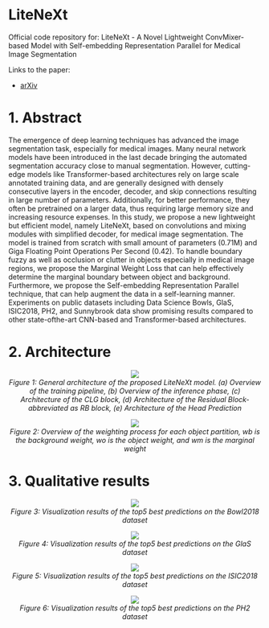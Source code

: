# LiteNeXt
Official code repository for: LiteNeXt - A Novel Lightweight ConvMixer-based Model with Self-embedding
Representation Parallel for Medical Image Segmentation

Links to the paper:
+ [arXiv](https://arxiv.org/pdf/2405.15779)

# 1. Abstract
The emergence of deep learning techniques has advanced the image segmentation task, especially
for medical images. Many neural network models have been introduced in the last decade bringing the
automated segmentation accuracy close to manual segmentation. However, cutting-edge models like
Transformer-based architectures rely on large scale annotated training data, and are generally designed
with densely consecutive layers in the encoder, decoder, and skip connections resulting in large number
of parameters. Additionally, for better performance, they often be pretrained on a larger data, thus
requiring large memory size and increasing resource expenses. In this study, we propose a new
lightweight but efficient model, namely LiteNeXt, based on convolutions and mixing modules with
simplified decoder, for medical image segmentation. The model is trained from scratch with small
amount of parameters (0.71M) and Giga Floating Point Operations Per Second (0.42). To handle
boundary fuzzy as well as occlusion or clutter in objects especially in medical image regions, we propose
the Marginal Weight Loss that can help effectively determine the marginal boundary between object and
background. Furthermore, we propose the Self-embedding Representation Parallel technique, that can
help augment the data in a self-learning manner. Experiments on public datasets including Data Science
Bowls, GlaS, ISIC2018, PH2, and Sunnybrook data show promising results compared to other state-ofthe-art CNN-based and Transformer-based architectures.

# 2. Architecture


<p align="center">
	<img , src="https://github.com/user-attachments/assets/9678daeb-72be-48e9-bcd7-485ca3ab793a"> <br />
	<em>
		Figure 1: General architecture of the proposed LiteNeXt model. (a) Overview of the training pipeline,
(b) Overview of the inference phase, (c) Architecture of the CLG block, (d) Architecture of the Residual
Block-abbreviated as RB block, (e) Architecture of the Head Prediction
	</em>
</p>

<p align="center">
	<img , src="https://github.com/user-attachments/assets/b7b8d727-4483-4666-a55e-8a53aff3e457"> <br />
	<em>
		Figure 2: Overview of the weighting process for each object partition, wb is the background weight, wo
is the object weight, and wm is the marginal weight
	</em>
</p>


# 3. Qualitative results 
<p align="center">
	<img , src="https://github.com/user-attachments/assets/8b384b91-f366-4699-9365-caa84aef81ad"> <br />
	<em>
		Figure 3: Visualization results of the top5 best predictions on the Bowl2018 dataset
	</em>
</p>

<p align="center">
	<img , src="https://github.com/user-attachments/assets/aaaae6f5-2abb-4b61-b761-018c394d8651"> <br />
	<em>
		Figure 4: Visualization results of the top5 best predictions on the GlaS dataset
	</em>
</p>
<p align="center">
	<img , src="https://github.com/user-attachments/assets/f709b01d-8854-4e38-b9d2-0993c743ab79"> <br />
	<em>
		Figure 5: Visualization results of the top5 best predictions on the ISIC2018 dataset
	</em>
</p>
<p align="center">
	<img , src="https://github.com/user-attachments/assets/1e36a5fb-7aa3-4dcf-855c-e17cc854119a"> <br />
	<em>
		Figure 6: Visualization results of the top5 best predictions on the PH2 dataset
	</em>
</p>


